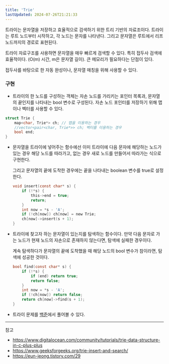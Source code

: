 ```yaml
---
title: 'Trie'
lastUpdated: 2024-07-26T21:21:33
---
```


트라이는 문자열을 저장하고 효율적으로 검색하기 위한 트리 기반의 자료조이다. 트라이는 루트 노드부터 시작하고, 각 노드는 문자를 나타낸다. 그리고 문자열은 루트에서 리프 노드까지의 경로로 표현된다.

트라이 자료구조를 사용하면 문자열을 매우 빠르게 검색할 수 있다. 특히 접두사 검색에 효율적이다. (O(m) 시간, m은 문자열 길이). 큰 메모리가 필요하다는 단점이 있다.

접두사를 바탕으로 한 자동 완성이나, 문자열 매칭을 위해 사용할 수 있다.

### 구현

- 트라이의 한 노드를 구성하는 객체는 자손 노드를 가리키는 포인터 목록과, 문자열의 끝인지를 나타내는 bool 변수로 구성된다. 자손 노드 포인터를 저장하기 위해 맵이나 벡터를 사용할 수 있다.

```c
struct Trie {
	map<char, Trie*> ch; // 맵을 이용하는 경우
   	//vector<pair<char, Trie*>> ch; 벡터를 이용하는 경우
	bool end; 
}
```

- 문자열을 트라이에 넣어주는 함수에선 이미 트라이에 다음 문자에 해당하는 노드가 있는 경우 해당 노드를 따라가고, 없는 경우 새로 노드를 만들어서 따라가는 식으로 구현한다.
    
    그리고 문자열의 끝에 도착한 경우에는 끝을 나타내는 boolean 변수를 true로 설정한다.
     
    ```c
    void insert(const char* s) {
        if (!*s) {
            this->end = true;
            return;
        }
        int now = *s - 'A';
        if (!ch[now]) ch[now] = new Trie;
        ch[now]->insert(s + 1);
    }
    ```

- 트라이에 찾고자 하는 문자열이 있는지를 탐색하는 함수이다. 만약 다음 문자로 가는 노드가 현재 노드의 자손으로 존재하지 않는다면, 탐색에 실패한 경우이다.
  
    계속 탐색하다가 문자열의 끝에 도착했을 때 해당 노드의 bool 변수가 참이라면, 탐색에 성공한 것이다.

    ```c
    bool find(const char* s) {
        if (!*s) {
            if (end) return true;
            return false;
        }
        int now = *s - 'A';
        if (!ch[now]) return false;
        return ch[now]->find(s + 1);
    }
    ```

- 트라이 문제를 [백준](https://www.acmicpc.net/problemset?sort=ac_desc&algo=79)에서 풀어볼 수 있다.

---
참고
- https://www.digitalocean.com/community/tutorials/trie-data-structure-in-c-plus-plus
- https://www.geeksforgeeks.org/trie-insert-and-search/
- https://eun-jeong.tistory.com/29